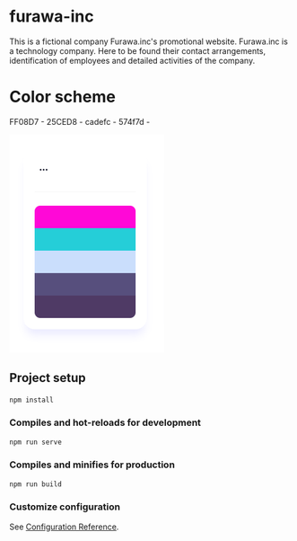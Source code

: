 # furawa-inc

This is a fictional company Furawa.inc's promotional website. Furawa.inc is a technology company. Here to be found their contact arrangements, identification of employees and detailed activities of the company.


# Color scheme

FF08D7 - 25CED8 - cadefc - 574f7d -

<img src="https://github.com/iamsabbirsobhani/furawa-inc/blob/master/mockups/Screenshot_5.png" alt="Color scheme">




## Project setup
```
npm install
```

### Compiles and hot-reloads for development
```
npm run serve
```

### Compiles and minifies for production
```
npm run build
```

### Customize configuration
See [Configuration Reference](https://cli.vuejs.org/config/).
